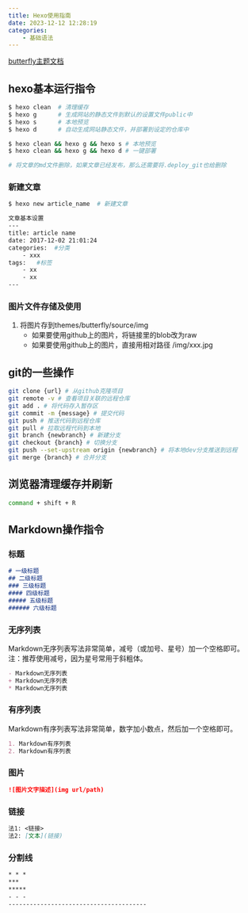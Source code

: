 ```yaml
---
title: Hexo使用指南
date: 2023-12-12 12:28:19
categories: 
    - 基础语法
---
```


[butterfly主题文档](https://butterfly.js.org/posts/21cfbf15/)

## hexo基本运行指令

``` bash
$ hexo clean  # 清理缓存
$ hexo g      # 生成网站的静态文件到默认的设置文件public中
$ hexo s      # 本地预览
$ hexo d      # 自动生成网站静态文件，并部署到设定的仓库中

$ hexo clean && hexo g && hexo s # 本地预览
$ hexo clean && hexo g && hexo d # 一键部署

# 将文章的md文件删除，如果文章已经发布，那么还需要将.deploy_git也给删除
```

### 新建文章
``` bash
$ hexo new article_name  # 新建文章

文章基本设置
---
title: article name
date: 2017-12-02 21:01:24
categories:  #分类
    - xxx
tags:   #标签
    - xx
    - xx
---
```

### 图片文件存储及使用
1. 将图片存到themes/butterfly/source/img
    - 如果要使用github上的图片，将链接里的blob改为raw 
    - 如果要使用github上的图片，直接用相对路径 /img/xxx.jpg

## git的一些操作
``` bash
git clone {url} # 从github克隆项目
git remote -v # 查看项目关联的远程仓库
git add . # 将代码存入暂存区
git commit -m {message} # 提交代码
git push # 推送代码到远程仓库
git pull # 拉取远程代码到本地
git branch {newbranch} # 新建分支
git checkout {branch} # 切换分支
git push --set-upstream origin {newbranch} # 将本地dev分支推送到远程
git merge {branch} # 合并分支
```


## 浏览器清理缓存并刷新
``` bash 
command + shift + R
```

## Markdown操作指令

### 标题

``` markdown
# 一级标题
## 二级标题
### 三级标题
#### 四级标题
##### 五级标题
###### 六级标题
```

### 无序列表
Markdown无序列表写法非常简单，减号（或加号、星号）加一个空格即可。
注：推荐使用减号，因为星号常用于斜粗体。
``` markdown
- Markdown无序列表
+ Markdown无序列表
* Markdown无序列表
```

### 有序列表
Markdown有序列表写法非常简单，数字加小数点，然后加一个空格即可。
``` markdown
1. Markdown有序列表
2. Markdown有序列表
```

### 图片
``` markdown
![图片文字描述](img url/path)
```

### 链接
``` markdown
法1: <链接>
法2: [文本](链接)
```

### 分割线
``` markdown
* * *
***
*****
- - -
---------------------------------------
```
